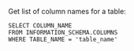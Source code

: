 Get list of column names for a table:
```
SELECT COLUMN_NAME 
FROM INFORMATION_SCHEMA.COLUMNS
WHERE TABLE_NAME = 'table_name'
```
